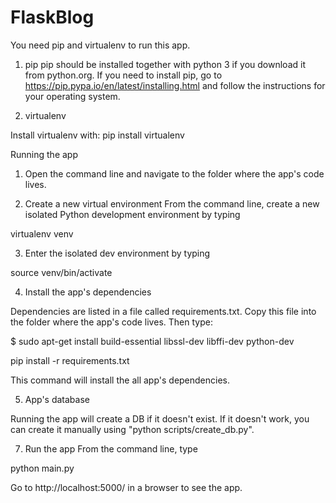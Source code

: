 # FlaskBlog

You need pip and virtualenv to run this app.

1. pip
pip should be installed together with python 3 if you download it from python.org.
If you need to install pip, go to https://pip.pypa.io/en/latest/installing.html and follow the instructions for your operating system.

2. virtualenv

Install virtualenv with: pip install virtualenv


Running the app

1. Open the command line and navigate to the folder where the app's code lives.

2. Create a new virtual environment
From the command line, create a new isolated Python development environment by typing

virtualenv venv

3. Enter the isolated dev environment by typing

source venv/bin/activate

4. Install the app's dependencies

Dependencies are listed in a file called requirements.txt. Copy this file into the folder where the app's code lives. Then type:

$ sudo apt-get install build-essential libssl-dev libffi-dev python-dev

pip install -r requirements.txt

This command will install the all app's dependencies.

5. App's database

Running the app will create a DB if it doesn't exist. If it doesn't work, you can create it manually using "python scripts/create_db.py".


7. Run the app
From the command line, type

python main.py

Go to http://localhost:5000/ in a browser to see the app.
